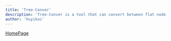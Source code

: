 ```yaml
---
title: 'Tree-Conver'
description: 'Tree-Conver is a tool that can convert between flat node arrays and tree arrays.'
author: 'huyikai'
---
```


[HomePage](https://huyikai.github.io/tree-conver)
